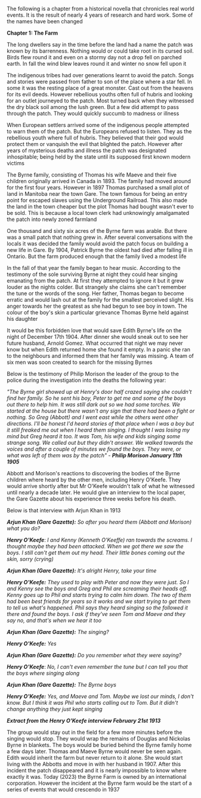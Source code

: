 The following is a chapter from a historical novella that chronicles real world events. It is the result of nearly 4 years of research and hard work. Some of the names have been changed

**Chapter 1: The Farm**

The long dwellers say in the time before the land had a name the patch was known by its barrenness. Nothing would or could take root in its cursed soil. Birds flew round it and even on a stormy day not a drop fell on parched earth. In fall the wind blew leaves round it and winter no snow fell upon it

The indigenous tribes had over generations learnt to avoid the patch. Songs and stories were passed from father to son of the place where a star fell. In some it was the resting place of a great monster. Cast out from the heavens for its evil deeds. However rebellious youths often full of hubris and looking for an outlet journeyed to the patch. Most turned back when they witnessed the dry black soil among the lush green. But a few did attempt to pass through the patch. They would quickly succumb to madness or illness

When European settlers arrived some of the indigenous people attempted to warn them of the patch. But the Europeans refused to listen. They as the rebellious youth where full of hubris. They believed that their god would protect them or vanquish the evil that blighted the patch. However after years of mysterious deaths and illness the patch was designated inhospitable; being held by the state until its supposed first known modern victims

The Byrne family, consisting of Thomas his wife Maeve and their five children originally arrived in Canada in 1893. The family had moved around for the first four years. However in 1897 Thomas purchased a small plot of land in Manitoba near the town Gare. The town famous for being an entry point for escaped slaves using the Underground Railroad. This also made the land in the town cheaper but the plot Thomas had bought wasn't ever to be sold. This is because a local town clerk had unknowingly amalgamated the patch into newly zoned farmland

One thousand and sixty six acres of the Byrne farm was arable. But there was a small patch that nothing grew in. After several conversations with the locals it was decided the family would avoid the patch focus on building a new life in Gare. By 1904, Patrick Byrne the oldest had died after falling ill in Ontario. But the farm produced enough that the family lived a modest life

In the fall of that year the family began to hear music. According to the testimony of the sole surviving Byrne at night they could hear singing emanating from the patch. At first they attempted to ignore it but it grew louder as the nights colder. But strangely she claims she can't remember the tune or the words of the song. Her father, Thomas began to become erratic and would lash out at the family for the smallest perceived slight. His anger towards her the greatest as she had begun to see boy in town. The colour of the boy's skin a particular grievance Thomas Byrne held against his daughter

It would be this forbidden love that would save Edith Byrne's life on the night of December 17th 1904. After dinner she would sneak out to see her future husband, Arnold Gomez. What occurred that night we may never know but when Edith returned home she found it empty. In a panic she ran to the neighbours and informed them that her family was missing. A team of six men was soon created to search for the missing Byrnes

Below is the testimony of Philip Morison the leader of the group to the police during the investigation into the deaths the following year:

*"The Byrne girl showed up at Henry's door half crazed saying she couldn't find her family. So he sent his boy, Peter to get me and some of the boys out there to help him. It was still dark out so we had some torches. We started at the house but there wasn't any sign that there had been a fight or nothing. So Greg (Abbott) and I went east while the others went other directions. I'll be honest I'd heard stories of that place when I was a boy but it still freaked me out when I heard them singing. I thought I was losing my mind but Greg heard it too. It was Tom, his wife and kids singing some strange song. We called out but they didn't answer. We walked towards the voices and after a couple of minutes we found the boys. They were, or what was left of them was by the patch" -* ***Philip Morison January 11th 1905***

Abbott and Morison's reactions to discovering the bodies of the Byrne children where heard by the other men, including Henry O'Keefe. They would arrive shortly after but Mr O'Keefe wouldn't talk of what he witnessed until nearly a decade later. He would give an interview to the local paper, the Gare Gazette about his experience three weeks before his death.

Below is that interview with Arjun Khan in 1913

***Arjun Khan (Gare Gazette):*** *So after you heard them (Abbott and Morison) what you do?*

***Henry O'Keefe***: *I and Kenny (Kenneth O'Keeffe) ran towards the screams. I thought maybe they had been attacked. When we got there we saw the boys. I still can't get them out my head. Their little bones coming out the skin, sorry (crying)*

***Arjun Khan (Gare Gazette):*** *It's alright Henry, take your time*

***Henry O'Keefe:*** *They used to play with Peter and now they were just. So I and Kenny see the boys and Greg and Phil are screaming their heads off. Kenny goes up to Phil and starts trying to calm him down. The two of them had been best friends for years so it works and we start trying to get them to tell us what's happened. Phil says they heard singing so the followed it there and found the boys. I ask if they've seen Tom and Maeve and they say no, and that's when we hear it too*

***Arjun Khan (Gare Gazette):*** *The singing?*

***Henry O'Keefe:*** *Yes*

***Arjun Khan (Gare Gazette):*** *Do you remember what they were saying?*

***Henry O'Keefe***: *No, I can't even remember the tune but I can tell you that the boys where singing along*

***Arjun Khan (Gare Gazette):*** *The Byrne boys*

***Henry O'Keefe:*** *Yes, and Maeve and Tom. Maybe we lost our minds, I don't know. But I think it was Phil who starts calling out to Tom. But it didn't change anything they just kept singing*

***Extract from the Henry O'Keefe interview February 21st 1913***

The group would stay out in the field for a few more minutes before the singing would stop. They would wrap the remains of Douglas and Nickolas Byrne in blankets. The boys would be buried behind the Byrne family home a few days later. Thomas and Maeve Byrne would never be seen again. Edith would inherit the farm but never return to it alone. She would start living with the Abbotts and move in with her husband in 1907. After this incident the patch disappeared and it is nearly impossible to know where exactly it was. Today (2023) the Byrne Farm is owned by an international corporation. However the incident at the Byrne farm would be the start of a series of events that would crescendo in 1937